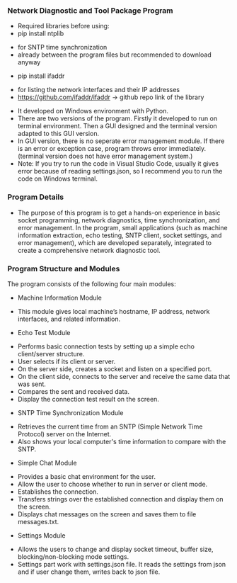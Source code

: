 ### Network Diagnostic and Tool Package Program
* Required libraries before using:
* pip install ntplib
- for SNTP time synchronization
- already between the program files but recommended to download anyway
* pip install ifaddr
- for listing the network interfaces and their IP addresses
- https://github.com/ifaddr/ifaddr -> github repo link of the library

* It developed on Windows environment with Python.
* There are two versions of the program. Firstly it developed to run on terminal environment. Then a GUI designed and the terminal version adapted to this GUI version.
* In GUI version, there is no seperate error management module. If there is an error or exception case, program throws error immediately.(terminal version does not have error management system.)
* Note: If you try to run the code in Visual Studio Code, usually it gives error because of reading settings.json, so I recommend you to run the code on Windows terminal.

### Program Details
* The purpose of this program is to get a hands-on experience in basic socket programming, network diagnostics, time synchronization, and error management. In the program, small applications (such as machine information extraction, echo testing, SNTP client, socket settings, and error  management), which are developed separately, integrated to create a comprehensive network diagnostic tool.

### Program Structure and Modules
The program consists of the following four main modules:

* Machine Information Module
- This module gives local machine’s hostname, IP address, network interfaces, and related information.

* Echo Test Module 
- Performs basic connection tests by setting up a simple echo client/server structure.
- User selects if its client or server.
- On the server side, creates a socket and listen on a specified port.
- On the client side, connects to the server and receive the same data that was sent.
- Compares the sent and received data.
- Display the connection test result on the screen.

* SNTP Time Synchronization Module 
- Retrieves the current time from an SNTP (Simple Network Time Protocol) server on the Internet.
- Also shows your local computer's time information to compare with the SNTP.

* Simple Chat Module
- Provides a basic chat environment for the user.
- Allow the user to choose whether to run in server or client mode.
- Establishes the connection. 
- Transfers strings over the established connection and display them on the screen.
- Displays chat messages on the screen and saves them to file messages.txt.

* Settings Module 
- Allows the users to change and display socket timeout, buffer size, blocking/non-blocking mode settings.
- Settings part work with settings.json file. It reads the settings from json and if user change them, writes back to json file.